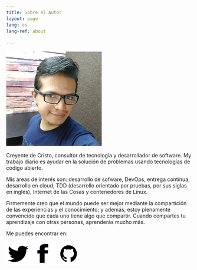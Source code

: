```yaml
---
title: Sobre el Autor
layout: page
lang: es
lang-ref: about

---
```


![My Profile Photo](/public/img/profile_photo.png)

Creyente de Cristo, consultor de tecnología y desarrollador de software. My trabajo diario es ayudar en la solución de problemas usando tecnologías de código abierto.

Mis áreas de interés son: desarrollo de sofware, DevOps, entrega contínua, desarrollo en cloud, TDD (desarrollo orientado por pruebas, por sus siglas en inglés), Internet de las Cosas y contenedores de Linux.

Firmemente creo que el mundo puede ser mejor mediante la compartición de las experiencias y el conocimiento; y además, estoy plenamente convencido que cada uno tiene algo que compartir. Cuando compartes tu aprendizaje con otras personas, aprenderás mucho más.

Me puedes encontrar en:

[![Twitter](/public/img/twitter.png)](https://twitter.com/_faustocv)
[![Facebook](/public/img/facebook.png)](https://www.facebook.com/fausto.castaneda.v)
[![Github](/public/img/github.png)](https://github.com/faustocv)
